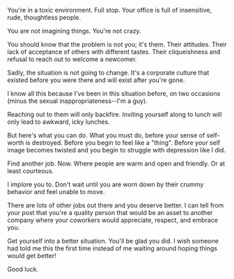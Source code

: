  You're in a toxic environment.  Full stop.  Your office is full of insensitive, rude, thoughtless people.

You are not imagining things.  You're not crazy.

You should know that the problem is not you; it's them.  Their attitudes.  Their lack of acceptance of others with different tastes.  Their cliqueishness and refusal to reach out to welcome a newcomer.

Sadly, the situation is not going to change.  It's a corporate culture that existed before you were there and will exist after you're gone.

I know all this because I've been in this situation before, on two occasions (minus the sexual inappropriateness--I'm a guy).

Reaching out to them will only backfire.  Inviting yourself along to lunch will only lead to awkward, icky lunches.

But here's what you can do.  What you must do, before your sense of self-worth is destroyed.  Before you begin to feel like a "thing".  Before your self image becomes twisted and you begin to struggle with depression like I did.

Find another job.  Now.  Where people are warm and open and friendly.  Or at least courteous.

I implore you to.  Don't wait until you are worn down by their crummy behavior and feel unable to move.

There are lots of other jobs out there and you deserve better.  I can tell from your post that you're a quality person that would be an asset to another company where your coworkers would appreciate, respect, and embrace you.

Get yourself into a better situation.  You'll be glad you did.  I wish someone had told me this the first time instead of me waiting around hoping things would get better!

Good luck.

 